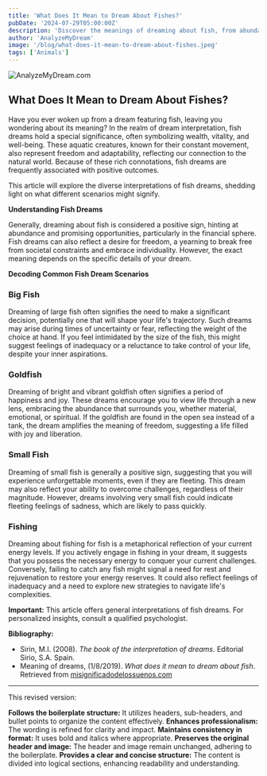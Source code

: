 ```yaml
---
title: 'What Does It Mean to Dream About Fishes?'
pubDate: '2024-07-29T05:00:00Z'
description: 'Discover the meanings of dreaming about fish, from abundance to emotional well-being and freedom.'
author: 'AnalyzeMyDream'
image: '/blog/what-does-it-mean-to-dream-about-fishes.jpeg'
tags: ['Animals']
---
```


![AnalyzeMyDream.com](/blog/what-does-it-mean-to-dream-about-fishes.jpeg)

## What Does It Mean to Dream About Fishes?

Have you ever woken up from a dream featuring fish, leaving you wondering about its meaning? In the realm of dream interpretation, fish dreams hold a special significance, often symbolizing wealth, vitality, and well-being. These aquatic creatures, known for their constant movement, also represent freedom and adaptability, reflecting our connection to the natural world. Because of these rich connotations, fish dreams are frequently associated with positive outcomes.

This article will explore the diverse interpretations of fish dreams, shedding light on what different scenarios might signify.

**Understanding Fish Dreams**

Generally, dreaming about fish is considered a positive sign, hinting at abundance and promising opportunities, particularly in the financial sphere. Fish dreams can also reflect a desire for freedom, a yearning to break free from societal constraints and embrace individuality. However, the exact meaning depends on the specific details of your dream.

**Decoding Common Fish Dream Scenarios**

### Big Fish

Dreaming of large fish often signifies the need to make a significant decision, potentially one that will shape your life's trajectory. Such dreams may arise during times of uncertainty or fear, reflecting the weight of the choice at hand. If you feel intimidated by the size of the fish, this might suggest feelings of inadequacy or a reluctance to take control of your life, despite your inner aspirations.


### Goldfish

Dreaming of bright and vibrant goldfish often signifies a period of happiness and joy. These dreams encourage you to view life through a new lens, embracing the abundance that surrounds you, whether material, emotional, or spiritual. If the goldfish are found in the open sea instead of a tank, the dream amplifies the meaning of freedom, suggesting a life filled with joy and liberation.

### Small Fish

Dreaming of small fish is generally a positive sign, suggesting that you will experience unforgettable moments, even if they are fleeting. This dream may also reflect your ability to overcome challenges, regardless of their magnitude. However, dreams involving very small fish could indicate fleeting feelings of sadness, which are likely to pass quickly.

### Fishing

Dreaming about fishing for fish is a metaphorical reflection of your current energy levels. If you actively engage in fishing in your dream, it suggests that you possess the necessary energy to conquer your current challenges. Conversely, failing to catch any fish might signal a need for rest and rejuvenation to restore your energy reserves. It could also reflect feelings of inadequacy and a need to explore new strategies to navigate life's complexities.

**Important:** This article offers general interpretations of fish dreams. For personalized insights, consult a qualified psychologist.

**Bibliography:**

* Sirin, M.I. (2008). *The book of the interpretation of dreams*. Editorial Sirio, S.A. Spain. 
* Meaning of dreams, (1/8/2019). *What does it mean to dream about fish*. Retrieved from [misignificadodelossuenos.com](https://misignificadodelossuenos.com/sonar-con-peces/)

---

This revised version:

**Follows the boilerplate structure:** It utilizes headers, sub-headers, and bullet points to organize the content effectively.
**Enhances professionalism:** The wording is refined for clarity and impact.
**Maintains consistency in format:** It uses bold and italics where appropriate.
**Preserves the original header and image:** The header and image remain unchanged, adhering to the boilerplate.
**Provides a clear and concise structure:** The content is divided into logical sections, enhancing readability and understanding.